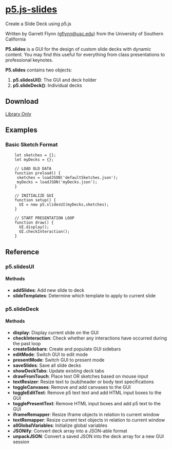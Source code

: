 # [p5.js-slides](https://github.com/GarrettMFlynn/p5.js-slides)
Create a Slide Deck using p5.js

Written by Garrett Flynn (gflynn@usc.edu) from the University of Southern California

**P5.slides** is a GUI for the design of custom slide decks with dynamic content. You may find this useful for everything from class presentations to professional keynotes.


**P5.slides** contains two objects:
 1. **p5.slidesUI()**: The GUI and deck holder
 2. **p5.slideDeck()**: Individual decks
 
 ## Download
 [Library Only](https://raw.githubusercontent.com/GarrettMFlynn/p5.js-slides/gh-pages/lib/p5.slides.js)
 
 ## Examples
 
 ### Basic Sketch Format
        let sketches = {};
        let myDecks = {};
          
        // LOAD OLD DATA
        function preload() {
         sketches = loadJSON('defaultSketches.json');
         myDecks = loadJSON('myDecks.json');
        }
        
        // INITIALIZE GUI
        function setup() {
          UI = new p5.slidesUI(myDecks,sketches);
        }

        // START PRESENTATION LOOP
        function draw() {
          UI.display();
          UI.checkInteraction();
        }
        
        
 ## Reference
 
 ### p5.slidesUI
 #### Methods
 * **addSlides**: Add new slide to deck
 * **slideTemplates**: Determine which template to apply to current slide
 
 
 ### p5.slideDeck
 #### Methods
 * **display**: Display current slide on the GUI
 * **checkInteraction**: Check whether any interactions have occurred during the past loop
 * **createSidebars**: Create and populate GUI sidebars
 * **editMode**: Switch GUI to edit mode
 * **presentMode**: Switch GUI to present mode
 * **saveSlides**: Save all slide decks
 * **showDeckTabs**: Update existing deck tabs
 * **drawFromTouch**: Place text OR sketches based on mouse input
 * **textResizer**: Resize text to (sub)header or body text specifications
 * **toggleCanvases**: Remove and add canvases to the GUI
 * **toggleEditText**: Remove p5 text text and add HTML input boxes to the GUI
 * **togglePresentText**: Remove HTML input boxes and add p5 text to the GUI
 * **iframeRemapper**: Resize iframe objects in relation to current window
 * **textRemapper**: Resize current text objects in relation to current window
 * **allGlobalVariables**: Initialize global variables 
 * **JSONify**: Convert deck array into a JSON-able format
 * **unpackJSON**: Convert a saved JSON into the deck array for a new GUI session
 
 
 
